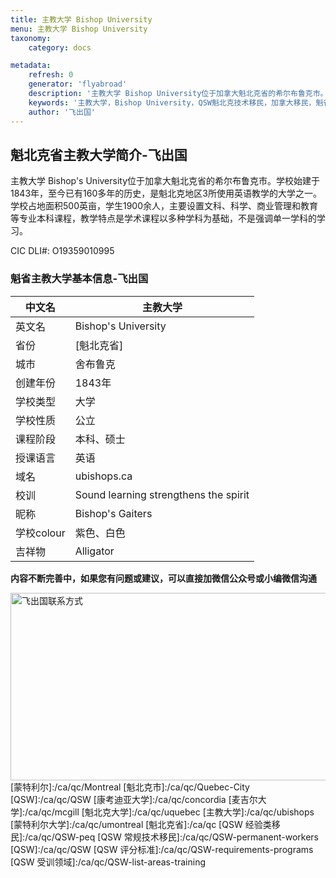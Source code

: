```yaml
---
title: 主教大学 Bishop University
menu: 主教大学 Bishop University
taxonomy:
    category: docs

metadata:
    refresh: 0
    generator: 'flyabroad'
    description: '主教大学 Bishop University位于加拿大魁北克省的希尔布鲁克市。学校始建于1843年，至今已有160多年的历史，是魁北克地区3所使用英语教学的大学之一。学校占地面积500英亩，学生1900余人，主要设置文科、科学、商业管理和教育等专业本科课程，教学特点是学术课程以多种学科为基础，不是强调单一学科的学习。'
    keywords: '主教大学，Bishop University，QSW魁北克技术移民，加拿大移民，魁省大学'
    author: '飞出国'
---
```

## 魁北克省主教大学简介-飞出国

主教大学 Bishop's University位于加拿大魁北克省的希尔布鲁克市。学校始建于1843年，至今已有160多年的历史，是魁北克地区3所使用英语教学的大学之一。学校占地面积500英亩，学生1900余人，主要设置文科、科学、商业管理和教育等专业本科课程，教学特点是学术课程以多种学科为基础，不是强调单一学科的学习。

CIC DLI#: O19359010995

### 魁省主教大学基本信息-飞出国

中文名 | 主教大学
----|-----
英文名 | Bishop's University
省份 | [魁北克省]
城市 | 舍布鲁克
创建年份 |1843年
学校类型 | 大学
学校性质 | 公立
课程阶段 | 本科、硕士
授课语言 | 英语
域名 | ubishops.ca  
校训 | Sound learning strengthens the spirit
昵称 | Bishop's Gaiters
学校colour | 紫色、白色
吉祥物 | Alligator

**内容不断完善中，如果您有问题或建议，可以直接加微信公众号或小编微信沟通**

<img src="http://wx1.sinaimg.cn/mw1024/892c310fly1fgkvndf1s9j20p008d0v3.jpg" width = "900" height = "300" alt="飞出国联系方式" align=center />
[蒙特利尔]:/ca/qc/Montreal
[魁北克市]:/ca/qc/Quebec-City
[QSW]:/ca/qc/QSW
[康考迪亚大学]:/ca/qc/concordia
[麦吉尔大学]:/ca/qc/mcgill
[魁北克大学]:/ca/qc/uquebec
[主教大学]:/ca/qc/ubishops
[蒙特利尔大学]:/ca/qc/umontreal
[魁北克省]:/ca/qc
[QSW 经验类移民]:/ca/qc/QSW-peq
[QSW 常规技术移民]:/ca/qc/QSW-permanent-workers
[QSW]:/ca/qc/QSW
[QSW 评分标准]:/ca/qc/QSW-requirements-programs
[QSW 受训领域]:/ca/qc/QSW-list-areas-training